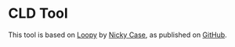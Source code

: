 # CLD Tool

This tool is based on [Loopy](https://ncase.me/loopy/) by [Nicky Case](https://ncase.me), as published on [GitHub](https://github.com/ncase/loopy).

